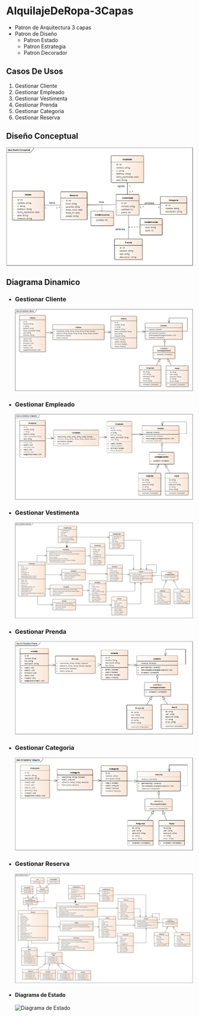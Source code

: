 # AlquilajeDeRopa-3Capas
- Patron de Arquitectura 3 capas 
- Patron de Diseño
	- Patron Estado
	- Patron Estrategia
	- Patron Decorador
## Casos De Usos
1. Gestionar Cliente
2. Gestionar Empleado
3. Gestionar Vestimenta
4. Gestionar Prenda
5. Gestionar Categoria
6. Gestionar Reserva

## Diseño Conceptual
![Diseño Conceptual](/Diagramas/Diseño_Conceptual/Diseño_Conceptual.png)
## Diagrama Dinamico
- ### Gestionar Cliente
	![Gestionar Cliente](/Diagramas/Diagrama_Dinamico/CU_Gestionar_Cliente.png)
- ### Gestionar Empleado
	![Gestionar Empleado](/Diagramas/Diagrama_Dinamico/CU_Gestionar_Empleado.png)
- ### Gestionar Vestimenta
  	![Gestionar Vestimenta](/Diagramas/Diagrama_Dinamico/CU_Gestionar_Vestimenta.png)
- ### Gestionar Prenda
  	![Gestionar Prenda](/Diagramas/Diagrama_Dinamico/CU_Gestionar_Prenda.png)
- ### Gestionar Categoria
  	![Gestionar Categoria](/Diagramas/Diagrama_Dinamico/CU_Gestionar_Categoria.png)
- ### Gestionar Reserva
  	![Gestionar Reserva](/Diagramas/Diagrama_Dinamico/CU_Gestionar_Reserva.png)
- #### Diagrama de Estado
	![Diagrama de Estado](/Diagrmas/Diagrama_Dinamico/Diagrama_de_Estado.png)